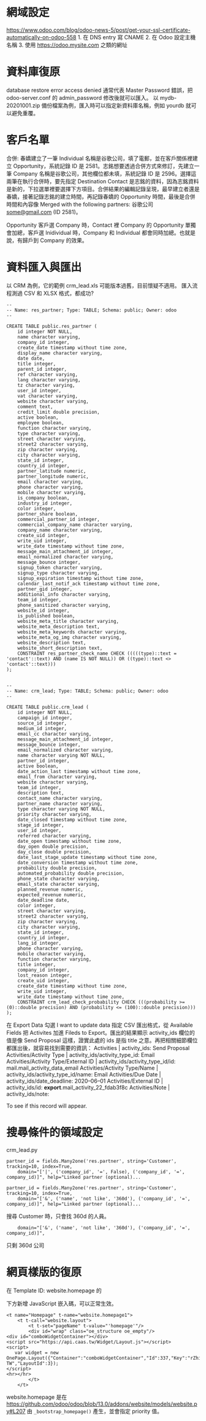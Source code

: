 # 網域設定

https://www.odoo.com/blog/odoo-news-5/post/get-your-ssl-certificate-automatically-on-odoo-558 1. 在 DNS entry 寫 CNAME 2. 在 Odoo 設定主機名稱 3. 使用 https://odoo.mysite.com 之類的網址

# 資料庫復原

database restore error access denied 通常代表 Master Password 錯誤，把 odoo-server.conf 的 admin_password 修改後就可以匯入。
以 mydb-20201001.zip 備份檔案為例，匯入時可以指定新資料庫名稱，例如 yourdb 就可以避免重覆。

# 客戶名單

合併: 春嬌建立了一筆 Individual 名稱是谷歌公司，填了電郵，並在客戶關係裡建立 Opportunity，系統記錄 ID 是 2581。志銘想要透過合併方式來修訂，先建立一筆 Company 名稱是谷歌公司，其他欄位都未填，系統記錄 ID 是 2596。選擇這兩筆在執行合併時，要先指定 Destination Contact 是志銘的資料，因為志銘資料是新的，下拉選單裡要選擇下方項目。合併結果的編輯記錄呈現，最早建立者還是春嬌，接著記錄志銘的建立時間，再記錄春嬌的 Opportunity 時間，最後是合併時間和內容像 Merged with the following partners: 谷歌公司 <some@gmail.com> (ID 2581)。

Opportunity 客戶選 Company 時，Contact 裡 Company 的 Opportunity 單獨會加總，客戶選 Inidividual 時，Company 和 Individual 都會同時加總。也就是說，有歸戶到 Company 的效果。

# 資料匯入與匯出

以 CRM 為例，它的範例 crm_lead.xls 可能版本過舊，目前懷疑不適用。
匯入流程測過 CSV 和 XLSX 格式，都成功?



    --
    -- Name: res_partner; Type: TABLE; Schema: public; Owner: odoo
    --
    
    CREATE TABLE public.res_partner (
        id integer NOT NULL,
        name character varying,
        company_id integer,
        create_date timestamp without time zone,
        display_name character varying,
        date date,
        title integer,
        parent_id integer,
        ref character varying,
        lang character varying,
        tz character varying,
        user_id integer,
        vat character varying,
        website character varying,
        comment text,
        credit_limit double precision,
        active boolean,
        employee boolean,
        function character varying,
        type character varying,
        street character varying,
        street2 character varying,
        zip character varying,
        city character varying,
        state_id integer,
        country_id integer,
        partner_latitude numeric,
        partner_longitude numeric,
        email character varying,
        phone character varying,
        mobile character varying,
        is_company boolean,
        industry_id integer,
        color integer,
        partner_share boolean,
        commercial_partner_id integer,
        commercial_company_name character varying,
        company_name character varying,
        create_uid integer,
        write_uid integer,
        write_date timestamp without time zone,
        message_main_attachment_id integer,
        email_normalized character varying,
        message_bounce integer,
        signup_token character varying,
        signup_type character varying,
        signup_expiration timestamp without time zone,
        calendar_last_notif_ack timestamp without time zone,
        partner_gid integer,
        additional_info character varying,
        team_id integer,
        phone_sanitized character varying,
        website_id integer,
        is_published boolean,
        website_meta_title character varying,
        website_meta_description text,
        website_meta_keywords character varying,
        website_meta_og_img character varying,
        website_description text,
        website_short_description text,
        CONSTRAINT res_partner_check_name CHECK (((((type)::text = 'contact'::text) AND (name IS NOT NULL)) OR ((type)::text <> 'contact'::text)))
    );


    --
    -- Name: crm_lead; Type: TABLE; Schema: public; Owner: odoo
    --

    CREATE TABLE public.crm_lead (
        id integer NOT NULL,
        campaign_id integer,
        source_id integer,
        medium_id integer,
        email_cc character varying,
        message_main_attachment_id integer,
        message_bounce integer,
        email_normalized character varying,
        name character varying NOT NULL,
        partner_id integer,
        active boolean,
        date_action_last timestamp without time zone,
        email_from character varying,
        website character varying,
        team_id integer,
        description text,
        contact_name character varying,
        partner_name character varying,
        type character varying NOT NULL,
        priority character varying,
        date_closed timestamp without time zone,
        stage_id integer,
        user_id integer,
        referred character varying,
        date_open timestamp without time zone,
        day_open double precision,
        day_close double precision,
        date_last_stage_update timestamp without time zone,
        date_conversion timestamp without time zone,
        probability double precision,
        automated_probability double precision,
        phone_state character varying,
        email_state character varying,
        planned_revenue numeric,
        expected_revenue numeric,
        date_deadline date,
        color integer,
        street character varying,
        street2 character varying,
        zip character varying,
        city character varying,
        state_id integer,
        country_id integer,
        lang_id integer,
        phone character varying,
        mobile character varying,
        function character varying,
        title integer,
        company_id integer,
        lost_reason integer,
        create_uid integer,
        create_date timestamp without time zone,
        write_uid integer,
        write_date timestamp without time zone,
        CONSTRAINT crm_lead_check_probability CHECK (((probability >= (0)::double precision) AND (probability <= (100)::double precision)))
    );


在 Export Data 勾選 I want to update data 指定 CSV 匯出格式，從 Available Fields 把 Activites 加進 Fileds to Export。匯出的結果顯示 activity_ids 欄位的值是像 Send Proposal 這樣，證實此處的 ids 是指 title 之意。再把相關細節欄位都匯出後，就容易找到需要的資訊：
Activities | activity_ids: Send Proposal
Activities/Activity Type | activity_ids/activity_type_id: Email
Activities/Activity Type/External ID | activity_ids/activity_type_id/id: mail.mail_activity_data_email
Activities/Activity Type/Name | activity_ids/activity_type_id/name: Email
Activities/Due Date | activity_ids/date_deadline: 2020–06–01
Activities/External ID | activity_ids/id: __export__.mail_activity_22_fdab3f8c
Activities/Note | activity_ids/note: <p>To see if this record will appear.</p>

# 搜尋條件的領域設定

crm_lead.py

    partner_id = fields.Many2one('res.partner', string='Customer', tracking=10, index=True,
        domain="['|', ('company_id', '=', False), ('company_id', '=', company_id)]", help="Linked partner (optional)...
    
    partner_id = fields.Many2one('res.partner', string='Customer', tracking=10, index=True,
        domain="['&', ('name', 'not like', '360d'), ('company_id', '=', company_id)]", help="Linked partner (optional)...

搜尋 Customer 時，只會找 360d 的人員。

        domain="['&', ('name', 'not like', '360d'), ('company_id', '=', company_id)]",

只剩 360d 公司

# 網頁樣版的復原

在 Template ID: website.homepage 的 <div id="wrap" class="oe_structure oe_empty"/> 下方新增 JavaScript 嵌入碼，可以正常生效。

    <t name="Homepage" t-name="website.homepage1">
        <t t-call="website.layout">
            <t t-set="pageName" t-value="'homepage'"/>
            <div id="wrap" class="oe_structure oe_empty"/>
    <div id="comboWidgetContainer"></div>
    <script src="https://api.caas.tw/Widget/Layout.js"></script>
    <script>
       var widget = new OnePage.Layout({"Container":"comboWidgetContainer","Id":337,"Key":"rZhiGTJWK5iHHL5yOQGRcILZDIaYwh2c2FEY0u8a65k%3d","EmbeddedType":"OnePage.EmbeddedType.div","Language":"zh-TW","LayoutId":3});
    </script>
    <hr></hr>
            </t>
        </t>

website.homepage 是在 https://github.com/odoo/odoo/blob/13.0/addons/website/models/website.py#L207 由 `_bootstrap_homepage()` 產生，並會指定 priority 值。
